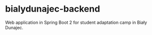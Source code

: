 # bialydunajec-backend

Web application in Spring Boot 2 for student adaptation camp in Biały Dunajec.
